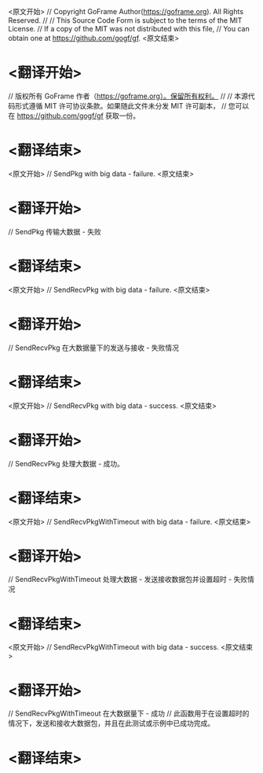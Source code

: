 
<原文开始>
// Copyright GoFrame Author(https://goframe.org). All Rights Reserved.
//
// This Source Code Form is subject to the terms of the MIT License.
// If a copy of the MIT was not distributed with this file,
// You can obtain one at https://github.com/gogf/gf.
<原文结束>

# <翻译开始>
// 版权所有 GoFrame 作者（https://goframe.org）。保留所有权利。
//
// 本源代码形式遵循 MIT 许可协议条款。如果随此文件未分发 MIT 许可副本，
// 您可以在 https://github.com/gogf/gf 获取一份。
# <翻译结束>


<原文开始>
// SendPkg with big data - failure.
<原文结束>

# <翻译开始>
// SendPkg 传输大数据 - 失败
# <翻译结束>


<原文开始>
// SendRecvPkg with big data - failure.
<原文结束>

# <翻译开始>
// SendRecvPkg 在大数据量下的发送与接收 - 失败情况
# <翻译结束>


<原文开始>
// SendRecvPkg with big data - success.
<原文结束>

# <翻译开始>
// SendRecvPkg 处理大数据 - 成功。
# <翻译结束>


<原文开始>
// SendRecvPkgWithTimeout with big data - failure.
<原文结束>

# <翻译开始>
// SendRecvPkgWithTimeout 处理大数据 - 发送接收数据包并设置超时 - 失败情况
# <翻译结束>


<原文开始>
// SendRecvPkgWithTimeout with big data - success.
<原文结束>

# <翻译开始>
// SendRecvPkgWithTimeout 在大数据量下 - 成功
// 此函数用于在设置超时的情况下，发送和接收大数据包，并且在此测试或示例中已成功完成。
# <翻译结束>


